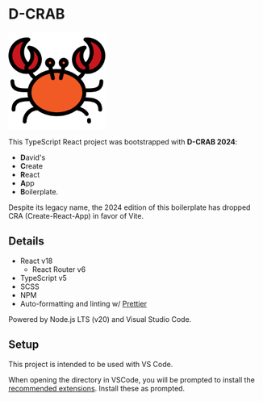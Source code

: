 # D-CRAB

<img src="public/crab-favicon.svg" width=192 height=192 />

This TypeScript React project was bootstrapped with **D-CRAB 2024**:

-   **D**avid's
-   **C**reate
-   **R**eact
-   **A**pp
-   **B**oilerplate.

Despite its legacy name, the 2024 edition of this boilerplate has dropped CRA (Create-React-App) in favor of Vite.

## Details

-   React v18
    -   React Router v6
-   TypeScript v5
-   SCSS
-   NPM
-   Auto-formatting and linting w/ [Prettier](https://prettier.io/)

Powered by Node.js LTS (v20) and Visual Studio Code.

## Setup

This project is intended to be used with VS Code.

When opening the directory in VSCode, you will be prompted to install the [recommended extensions](./.vscode/extensions.json). Install these as prompted.
